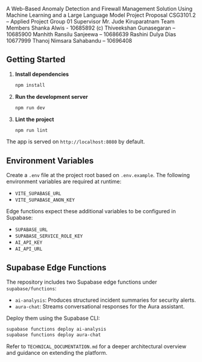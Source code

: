 A Web-Based Anomaly Detection and Firewall Management Solution Using Machine Learning and a Large Language Model
Project Proposal CSG3101.2 – Applied Project Group 01
Supervisor Mr. Jude Kiruparatnam
Team Members Shanka Alwis - 10685892 (c)
Thiveekshan Gunasegaran – 10685900
Manhith Ransilu Sanjeewa – 10686639
Rashini Dulya Dias 10677999
Thanoj Nimsara Sahabandu – 10696408

## Getting Started

1. **Install dependencies**
   ```sh
   npm install
   ```
2. **Run the development server**
   ```sh
   npm run dev
   ```
3. **Lint the project**
   ```sh
   npm run lint
   ```

The app is served on `http://localhost:8080` by default.

## Environment Variables

Create a `.env` file at the project root based on `.env.example`. The following environment variables are required at runtime:

- `VITE_SUPABASE_URL`
- `VITE_SUPABASE_ANON_KEY`

Edge functions expect these additional variables to be configured in Supabase:

- `SUPABASE_URL`
- `SUPABASE_SERVICE_ROLE_KEY`
- `AI_API_KEY`
- `AI_API_URL`

## Supabase Edge Functions

The repository includes two Supabase edge functions under `supabase/functions`:

- `ai-analysis`: Produces structured incident summaries for security alerts.
- `aura-chat`: Streams conversational responses for the Aura assistant.

Deploy them using the Supabase CLI:

```sh
supabase functions deploy ai-analysis
supabase functions deploy aura-chat
```

Refer to `TECHNICAL_DOCUMENTATION.md` for a deeper architectural overview and guidance on extending the platform.
